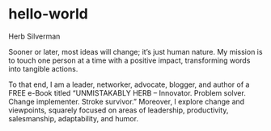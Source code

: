 # hello-world
Herb Silverman 

Sooner or later, most ideas will change; it’s just human nature. My mission is to
touch one person at a time with a positive impact, transforming words into tangible actions.

To that end, I am a leader, networker, advocate, blogger, and author of a FREE e-Book
titled “UNMISTAKABLY HERB – Innovator. Problem solver. Change implementer. Stroke survivor.” Moreover, I explore change and viewpoints, squarely focused on areas of leadership,
productivity, salesmanship, adaptability, and humor.
